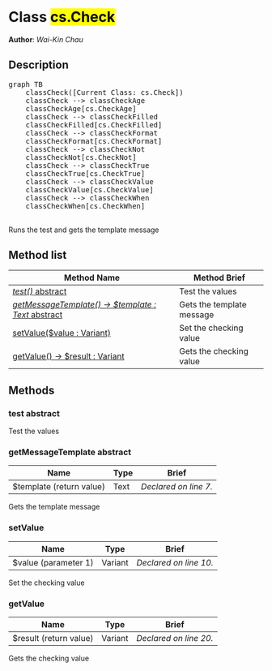 <!DOCTYPE html>
<!--Runs the test and gets the template message-->
<html>
<header>
  <script src='https://cdn.jsdelivr.net/npm/mermaid/dist/mermaid.min.js'></script>
  <script src='https://cdn.jsdelivr.net/npm/marked/marked.min.js'></script>
  <link 
    href='https://cdn.jsdelivr.net/npm/bootstrap@5.0.0-beta2/dist/css/bootstrap.min.css'
    rel='stylesheet'
    integrity='sha384-BmbxuPwQa2lc/FVzBcNJ7UAyJxM6wuqIj61tLrc4wSX0szH/Ev+nYRRuWlolflfl'
    crossorigin='anonymous'
  >
  <script 
    src='https://cdn.jsdelivr.net/npm/bootstrap@5.0.0-beta2/dist/js/bootstrap.bundle.min.js'
    integrity='sha384-b5kHyXgcpbZJO/tY9Ul7kGkf1S0CWuKcCD38l8YkeH8z8QjE0GmW1gYU5S9FOnJ0'
    crossorigin='anonymous'
  ></script>
  <title>Class Check</title>
  <meta charset='ASCII' />
  <meta name='generator' value='4D Documentation' />
</header>
<body>
<div id='content' class='container'>

<h1>Class <mark>cs.Check</mark></h1>

**Author**: *Wai-Kin Chau*

<h2>Description</h2>

<pre class='mermaid'>
graph TB
    classCheck([Current Class: cs.Check])
    classCheck --> classCheckAge
    classCheckAge[cs.CheckAge]
    classCheck --> classCheckFilled
    classCheckFilled[cs.CheckFilled]
    classCheck --> classCheckFormat
    classCheckFormat[cs.CheckFormat]
    classCheck --> classCheckNot
    classCheckNot[cs.CheckNot]
    classCheck --> classCheckTrue
    classCheckTrue[cs.CheckTrue]
    classCheck --> classCheckValue
    classCheckValue[cs.CheckValue]
    classCheck --> classCheckWhen
    classCheckWhen[cs.CheckWhen]

</pre>

Runs the test and gets the template message

<h2>Method list</h2>

<table class='table-hover'>
  <thead>
  <tr>
  <th>Method Name</th>
  <th>Method Brief</th>
  </tr></thead>
  <tbody>
  <tr>
    <td class='table-warning'>
<a href='#test'><em>test()</em> <span class='badge bg-warning' data-bs-toggle='tooltip' title='Needs implementation in subclass' >abstract</span>
</a>
</td>
    <td class='table-warning'>
Test the values
</td>
  </tr>
  <tr>
    <td class='table-warning'>
<a href='#getMessageTemplate'><em>getMessageTemplate() -> $template : Text</em> <span class='badge bg-warning' data-bs-toggle='tooltip' title='Needs implementation in subclass' >abstract</span>
</a>
</td>
    <td class='table-warning'>
Gets the template message
</td>
  </tr>
  <tr>
    <td class='table-success'>
<a href='#setValue'>setValue($value : Variant)</a>
</td>
    <td class='table-success'>
Set the checking value
</td>
  </tr>
  <tr>
    <td class='table-success'>
<a href='#getValue'>getValue() -> $result : Variant</a>
</td>
    <td class='table-success'>
Gets the checking value
</td>
  </tr>
</tbody>
</table>

<h2>Methods</h2>

<h3 id='test'>test <span class='badge bg-warning' data-bs-toggle='tooltip' title='Needs implementation in subclass' >abstract</span>
</h3>

Test the values

<h3 id='getMessageTemplate'>getMessageTemplate <span class='badge bg-warning' data-bs-toggle='tooltip' title='Needs implementation in subclass' >abstract</span>
</h3>

<table class=''>
  <thead>
  <tr>
  <th>Name</th>
  <th>Type</th>
  <th>Brief</th>
  </tr></thead>
  <tbody>
  <tr>
    <td class='table-secondary'>
$template (return value)
</td>
    <td class='table-secondary'>
Text
</td>
    <td class='table-secondary'>
<em>Declared on line 7.</em>
</td>
  </tr>
</tbody>
</table>

Gets the template message

<h3 id='setValue'>setValue</h3>

<table class=''>
  <thead>
  <tr>
  <th>Name</th>
  <th>Type</th>
  <th>Brief</th>
  </tr></thead>
  <tbody>
  <tr>
    <td class='table-primary'>
$value (parameter 1)
</td>
    <td class='table-primary'>
Variant
</td>
    <td class='table-primary'>
<em>Declared on line 10.</em>
</td>
  </tr>
</tbody>
</table>

Set the checking value

<h3 id='getValue'>getValue</h3>

<table class=''>
  <thead>
  <tr>
  <th>Name</th>
  <th>Type</th>
  <th>Brief</th>
  </tr></thead>
  <tbody>
  <tr>
    <td class='table-secondary'>
$result (return value)
</td>
    <td class='table-secondary'>
Variant
</td>
    <td class='table-secondary'>
<em>Declared on line 20.</em>
</td>
  </tr>
</tbody>
</table>

Gets the checking value


</div>
  <script>
    document.getElementById('content').innerHTML =
    marked(document.getElementById('content').innerHTML);
    mermaid.initialize({startOnLoad:true});
    var nodes = document.querySelectorAll('#content table');
    var i;
    for (i=0; i< nodes.length; i++){
      nodes[i].className=nodes[i].className+' table'; 
    }
  </script>
</body>
</html>